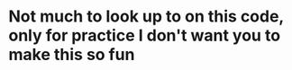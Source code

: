 <h1>Not much to look up to on this code, only for practice I don't want you to make this so fun</h1>
